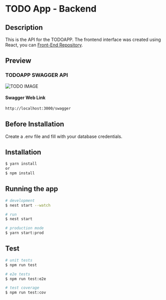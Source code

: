 # TODO App - Backend

## Description

This is the API for the TODOAPP. The frontend interface was created using React, you can [Front-End Repository](https://github.com/LeonardoChermaut/vite-todo-app).

## Preview

### TODOAPP SWAGGER API
<img src='https://i.imgur.com/RvCruzI.png' alt="TODO IMAGE"/>

#### Swagger Web Link
```bash
http://localhost:3000/swagger
```

## Before Installation

Create a .env file and fill with your database credentials.

## Installation

```bash
$ yarn install
or
$ npm install
```

## Running the app

```bash
# development
$ nest start --watch

# run
$ nest start

# production mode
$ yarn start:prod
```

## Test

```bash
# unit tests
$ npm run test

# e2e tests
$ npm run test:e2e

# test coverage
$ npm run test:cov
```
